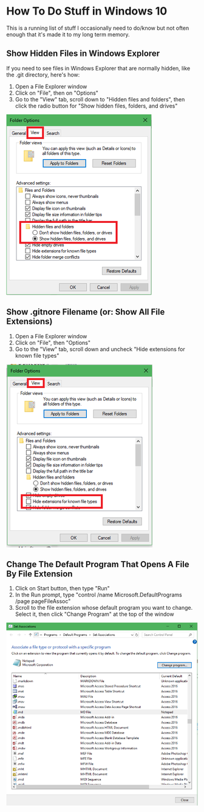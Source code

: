 # How To Do Stuff in Windows 10
This is a running list of stuff I occasionally need to do/know but not often enough that it's made it to my long term memory.

## Show Hidden Files in Windows Explorer
If you need to see files in Windows Explorer that are normally hidden, like the .git directory, here's how:

1. Open a File Explorer window
1. Click on "File", then on "Options"
1. Go to the "View" tab, scroll down to "Hidden files and folders", then click the radio button for "Show hidden files, folders, and drives"

![Image of Folder Options](./img/hidden.png)

## Show .gitnore Filename (or: Show All File Extensions)

1. Open a File Explorer window
1. Click on "File", then "Options"
1. Go to the "View" tab, scroll down and uncheck "Hide extensions for known file types"

![Image of Folder Options](./img/extensions.png)

## Change The Default Program That Opens A File By File Extension

1. Click on Start button, then type "Run"
1. In the Run prompt, type "control /name Microsoft.DefaultPrograms /page pageFileAssoc"
1. Scroll to the file extension whose default program you want to change. Select it, then click "Change Program" at the top of the window

![Image of Set Associations Window](./img/default.png)